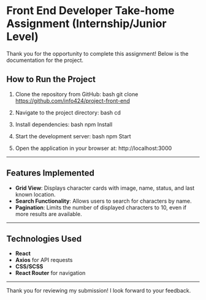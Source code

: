 # Front End Developer Take-home Assignment (Internship/Junior Level)

Thank you for the opportunity to complete this assignment! Below is the documentation for the project.

## How to Run the Project

1. Clone the repository from GitHub:
bash
git clone https://github.com/info424/project-front-end

2. Navigate to the project directory:
bash
cd <project-directory>

3. Install dependencies:
bash
npm Install

4. Start the development server:
bash
npm Start

5. Open the application in your browser at:
http://localhost:3000


---

## Features Implemented

- **Grid View**: Displays character cards with image, name, status, and last known location.
- **Search Functionality**: Allows users to search for characters by name.
- **Pagination**: Limits the number of displayed characters to 10, even if more results are available.

---

## Technologies Used

- **React**
- **Axios** for API requests
- **CSS/SCSS**
- **React Router** for navigation

---

Thank you for reviewing my submission! I look forward to your feedback.
